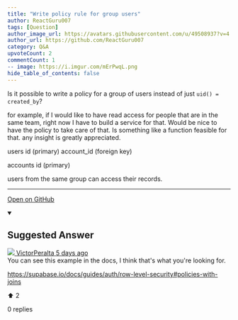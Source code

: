 ```yaml
---
title: "Write policy rule for group users"
author: ReactGuru007
tags: [Question]
author_image_url: https://avatars.githubusercontent.com/u/49508937?v=4
author_url: https://github.com/ReactGuru007
category: Q&A
upvoteCount: 2
commentCount: 1
-- image: https://i.imgur.com/mErPwqL.png
hide_table_of_contents: false
---
```


Is it possible to write a policy for a group of users instead of just `uid() = created_by`?

for example, if I would like to have read access for people that are in the same team, right now I have to build a service for that. Would be nice to have the policy to take care of that. Is something like a function feasible for that. any insight is greatly appreciated.

users
id (primary)
account_id (foreign key)

accounts 
id (primary)

users from the same group can access their records.



---

<a href="https://github.com/supabase/supabase/discussions/3647#discussioncomment-1529798" className="margin-bottom--md">Open on GitHub</a>

<details open style={{borderWidth: 1, borderColor: '#3ecf8e', backgroundColor: 'transparent'}}>
  <summary>
    <h2>Suggested Answer</h2>
  </summary>
  <div className="avatar">
  <a href="https://github.com/VictorPeralta" style={{display: 'flex'}} className="margin-vert--md">
  <span className="col--1 avatar ">
    <img className="avatar__photo avatar__photo--sm" src="https://avatars.githubusercontent.com/u/8140475?u=be84a4fdeb06e367f08a8d1c1de7daf6e02b63a7&v=4"/>
  </span>
  <span style={{display: 'flex'}}>
    <span className="margin-horiz--sm">VictorPeralta</span>
    <span style={{ color: '#8b949e' }}>5 days ago</span>
  </span>
  </a>
  </div>
  You can see this example in the docs, I think that's what you're looking for. 

https://supabase.io/docs/guides/auth/row-level-security#policies-with-joins
  <div style={{ display: 'flex', flexDirection: 'row', justifyContent: 'space-between' }}>
    <p>⬆️  <span className="margin-left--sm">2</span></p>
    <p>0 replies</p>
  </div>
</details> 
